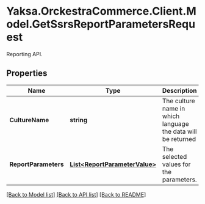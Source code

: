 # Yaksa.OrckestraCommerce.Client.Model.GetSsrsReportParametersRequest
Reporting API.

## Properties

Name | Type | Description | Notes
------------ | ------------- | ------------- | -------------
**CultureName** | **string** | The culture name in which language the data will be returned | [optional] 
**ReportParameters** | [**List&lt;ReportParameterValue&gt;**](ReportParameterValue.md) | The selected values for the parameters. | [optional] 

[[Back to Model list]](../README.md#documentation-for-models) [[Back to API list]](../README.md#documentation-for-api-endpoints) [[Back to README]](../README.md)

